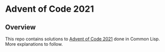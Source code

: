 # Advent of Code 2021 

## Overview

This repo contains solutions to [Advent of Code 2021](https://adventofcode.com/2021) done in Common Lisp. More explanations to follow.
